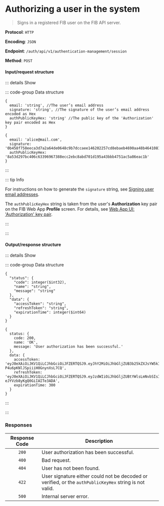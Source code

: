 # Authorizing a user in the system

> Signs in a registered FIB user on the FIB API server.

**Protocol**: `HTTP`

**Encoding**: `JSON`

**Endpoint**: `/auth/api/v1/authentication-management/session`

**Method**: `POST`

#### Input/request structure

::: details Show

::: code-group Data structure

```json5 [Structure]
{
  email: 'string', //The user’s email address
  signature: 'string', //The signature of the user’s email address encoded as Hex
  authPublicKeyHex: 'string' //The public key of the 'Authorization' key pair encoded as Hex
}
```

```json5 [Example]
{
  email: 'alice@mail.com',
  signature: '0b458f758eeca3d7a2a64de0648c9b7dccaee146202257cd8ebaeb4690aa48b464108111d8cf0e7f3b0ace1b51dcda89e76d372233514f324e00d64c6b899c0e',
  authPublicKeyHex: '8a53d297bc406c63396967388ecc2ebc8abd701d195a43bbb4751ac5a86eac1b'
}
```

:::

::: tip Info

For instructions on how to generate the `signature` string, see [Signing user email addresses](../../tutorials-api/signing-user-email-addresses.md).

The `authPublicKeyHex` string is taken from the user's **Authorization** key pair on the FIB Web App **Profile** screen. For details, see [Web App UI: 'Authorization' key pair](../../overview/web-interface.md#akp).

:::

:::

#### Output/response structure

::: details Show

::: code-group Data structure

```json5 [Structure]
{
  "status": {
    "code": integer($int32),
    "name": "string",
    "message": "string"
  },
  "data": {
    "accessToken": "string",
    "refreshToken": "string",
    "expirationTime": integer($int64)
  }
}
```

```json5 [Example]
{
  status: {
    code: 200,
    name: 'OK',
    message: 'User authorization has been successful.'
  },
  data: {
    accessToken: 'eyJ0eXAiOiJKV1QiLCJhbGciOiJFZERTQSJ9.eyJhY2MiOiJhbGljZUB3b25kZXJsYW5kIiwic3ViIjoiYWxpY2VAbWFpbC5jb20iLCJyb2xlIjoiUk9MRV9QRUVSIiwiZXhwIjoxNzAzMTg3NDEyLCJqdGkiOiIwNjgzM2FlZi03ZDljLTQ2MTUtYTU4YS02YjYxZWZkM2FhNjEifQ.HvrukWtcA7nz5rbxWiklJOjnv4X7jaAQ7piJaxqlW5rvUv52rClqYYHSn9F-P4u6pKNlJSpiiiH0GnynXsL7CQ',
    refreshToken: 'eyJ0eXAiOiJKV1QiLCJhbGciOiJFZERTQSJ9.eyJzdWIiOiJhbGljZUBtYWlsLmNvbSIsImFjanRpIjoiMDY4MzNhZWYtN2Q5Yy00NjE1LWE1OGEtNmI2MWVmZDNhYTYxIiwiZXhwIjoxNzAzMjczNTEyLCJqdGkiOiJhY2NkYWUzNS00ODA1LTQ5NmQtYTBiZC02Y2Y4OGI3OTBkYjkifQ.rCrbFnF5axwixq4wwURZdu_DFwFlOil9RFYkmqlLYVPoU1UpN8PlWC8Kg7QBvA-eJYVzb8yKgQ0GiIAITe3ADA',
    expirationTime: 300
  }
}
```

:::

:::

### Responses

| Response Code | Description |
| :-: | --- |
| `200` | User authorization has been successful. |
| `400` | Bad request. |
| `404` | User has not been found. |
| `422` | User signature either could not be decoded or verified, or the `authPublicKeyHex` string is not valid. |
| `500` | Internal server error. |

